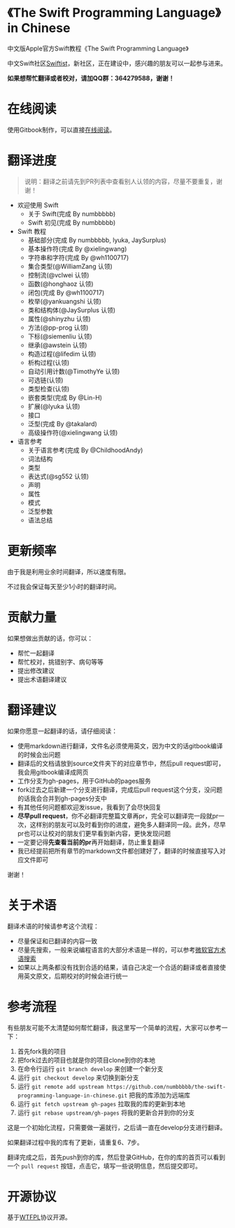 《The Swift Programming Language》in Chinese
=============================================

中文版Apple官方Swift教程《The Swift Programming Language》

中文Swift社区[Swiftist](http://swiftist.org/)，新社区，正在建设中，感兴趣的朋友可以一起参与进来。

**如果想帮忙翻译或者校对，请加QQ群：364279588，谢谢！**

# 在线阅读

使用Gitbook制作，可以直接[在线阅读](http://numbbbbb.github.io/the-swift-programming-language-in-chinese/)。


# 翻译进度

> 说明：翻译之前请先到PR列表中查看别人认领的内容，尽量不要重复，谢谢！

* 欢迎使用 Swift
   * 关于 Swift(完成 By numbbbbb)
   * Swift 初见(完成 By numbbbbb)
* Swift 教程
   * 基础部分(完成 By numbbbbb, lyuka, JaySurplus)
   * 基本操作符(完成 By @xielingwang)
   * 字符串和字符(完成 By @wh1100717)
   * 集合类型(@WilliamZang 认领)
   * 控制流(@vclwei 认领)
   * 函数(@honghaoz 认领)
   * 闭包(完成 By @wh1100717)
   * 枚举(@yankuangshi 认领)
   * 类和结构体(@JaySurplus 认领)
   * 属性(@shinyzhu 认领)
   * 方法(@pp-prog 认领)
   * 下标(@siemenliu 认领)
   * 继承(@awstein 认领)
   * 构造过程(@lifedim 认领)
   * 析构过程(认领)
   * 自动引用计数(@TimothyYe 认领)
   * 可选链(认领)
   * 类型检查(认领)
   * 嵌套类型(完成 By @Lin-H)
   * 扩展(@lyuka 认领)
   * 接口
   * 泛型(完成 By @takalard)
   * 高级操作符(@xielingwang 认领)
* 语言参考
   * 关于语言参考(完成 By @ChildhoodAndy)
   * 词法结构
   * 类型
   * 表达式(@sg552 认领)
   * 声明
   * 属性
   * 模式
   * 泛型参数
   * 语法总结

# 更新频率

由于我是利用业余时间翻译，所以速度有限。

不过我会保证每天至少1小时的翻译时间。


# 贡献力量

如果想做出贡献的话，你可以：

- 帮忙一起翻译
- 帮忙校对，挑错别字、病句等等
- 提出修改建议
- 提出术语翻译建议

# 翻译建议

如果你愿意一起翻译的话，请仔细阅读：

- 使用markdown进行翻译，文件名必须使用英文，因为中文的话gitbook编译的时候会出问题
- 翻译后的文档请放到source文件夹下的对应章节中，然后pull request即可，我会用gitbook编译成网页
- 工作分支为gh-pages，用于GitHub的pages服务
- fork过去之后新建一个分支进行翻译，完成后pull request这个分支，没问题的话我会合并到gh-pages分支中
- 有其他任何问题都欢迎发issue，我看到了会尽快回复
- **尽早pull request**，你不必翻译完整篇文章再pr，完全可以翻译完一段就pr一次，这样别的朋友可以及时看到你的进度，避免多人翻译同一段。此外，尽早pr也可以让校对的朋友们更早看到新内容，更快发现问题
- 一定要记得**先查看当前的pr**再开始翻译，防止重复翻译
- 我已经提前把所有章节的markdown文件都创建好了，翻译的时候直接写入对应文件即可

谢谢！

# 关于术语

翻译术语的时候请参考这个流程：

- 尽量保证和已翻译的内容一致
- 尽量先搜索，一般来说编程语言的大部分术语是一样的，可以参考[微软官方术语搜索](http://www.microsoft.com/Language/zh-cn/Search.aspx)
- 如果以上两条都没有找到合适的结果，请自己决定一个合适的翻译或者直接使用英文原文，后期校对的时候会进行统一

# 参考流程

有些朋友可能不太清楚如何帮忙翻译，我这里写一个简单的流程，大家可以参考一下：

1. 首先fork我的项目
2. 把fork过去的项目也就是你的项目clone到你的本地
3. 在命令行运行 `git branch develop` 来创建一个新分支
4. 运行 `git checkout develop` 来切换到新分支
5. 运行 `git remote add upstream https://github.com/numbbbbb/the-swift-programming-language-in-chinese.git` 把我的库添加为远端库
6. 运行 `git fetch upstream gh-pages` 拉取我的库的更新到本地
7. 运行 `git rebase upstream/gh-pages` 将我的更新合并到你的分支

这是一个初始化流程，只需要做一遍就行，之后请一直在develop分支进行翻译。

如果翻译过程中我的库有了更新，请重复6、7步。

翻译完成之后，首先push到你的库，然后登录GitHub，在你的库的首页可以看到一个 `pull request` 按钮，点击它，填写一些说明信息，然后提交即可。


# 开源协议
基于[WTFPL](http://en.wikipedia.org/wiki/WTFPL)协议开源。
